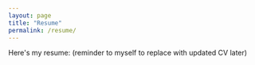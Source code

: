 ```yaml
---
layout: page
title: "Resume"
permalink: /resume/
---
```


Here's my resume: (reminder to myself to replace with updated CV later)

<object data="/assets/CS_resume_Atoyebi.pdf" width="100%" height="600"></object>
